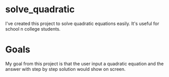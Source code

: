 # solve_quadratic
I've created this project to solve quadratic equations easily. It's useful for school n college students. 

# Goals
My goal from this project is that the user input a quadratic equation and the answer with step by step solution would show on screen.
